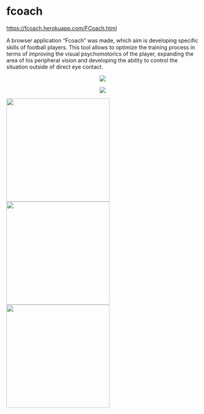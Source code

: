 # fcoach
https://fcoach.herokuapp.com/FCoach.html

A browser application “Fcoach” was made, which aim is developing speciﬁc skills of football players. This tool allows to optimize the training process in terms of improving the visual psychomotorics of the player, expanding the area of his peripheral vision and developing the ability to control the situation outside of direct eye contact. 


<p align="center">
  <img src="https://github.com/DKarz/media-lfs/blob/master/f22.gif?raw=true">
</p>
<p align="center">
  <img src="https://github.com/DKarz/media-lfs/blob/master/f11.gif?raw=true">
</p>
<p>
  <img width=270 src="https://github.com/DKarz/media-lfs/blob/master/f3.gif?raw=true">
  
  <img width=270 src="https://github.com/DKarz/media-lfs/blob/master/f4.gif?raw=true">
  
  <img width=270 src="https://github.com/DKarz/media-lfs/blob/master/f5.gif?raw=true">
  <br/><br/><br/>
</p>
